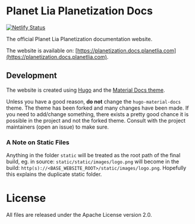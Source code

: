 # Planet Lia Planetization Docs
[![Netlify Status](https://api.netlify.com/api/v1/badges/8b191f30-555a-4e2e-b539-26a1aa3b181d/deploy-status)](https://app.netlify.com/sites/planetization-docs-planetlia/deploys)

The official Planet Lia Planetization documentation website.

The website is available on: [https://planetization.docs.planetlia.com](https://planetization.docs.planetlia.com).

## Development
The website is created using [Hugo](https://gohugo.io) and the 
[Material Docs theme](https://github.com/digitalcraftsman/hugo-material-docs).

Unless you have a good reason, **do not** change the `hugo-material-docs` theme. 
The theme has been forked and many changes have been made. If you need to add/change
something, there exists a pretty good chance it is possible in the project and
not the forked theme. Consult with the project maintainers (open an issue) to
make sure.

### A Note on Static Files
Anything in the folder `static` will be treated as the root path of the final build, eg. 
in source: `static/static/images/logo.png` will become in the build:
`http(s)://<BASE_WEBSITE_ROOT>/static/images/logo.png`.
Hopefully this explains the duplicate static folder.

# License
All files are released under the Apache License version 2.0.
